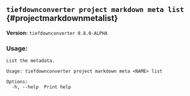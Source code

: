 ## `tiefdownconverter project markdown meta list` {#projectmarkdownmetalist}

**Version:** `tiefdownconverter 0.8.0-ALPHA`

### Usage:
```
List the metadata.

Usage: tiefdownconverter project markdown meta <NAME> list

Options:
  -h, --help  Print help
```

